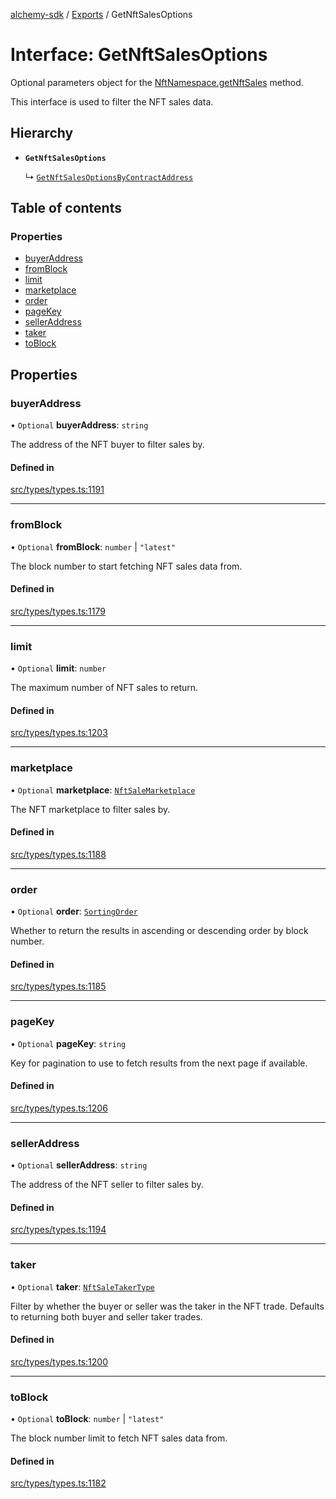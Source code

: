 [alchemy-sdk](../README.md) / [Exports](../modules.md) / GetNftSalesOptions

# Interface: GetNftSalesOptions

Optional parameters object for the [NftNamespace.getNftSales](../classes/NftNamespace.md#getnftsales) method.

This interface is used to filter the NFT sales data.

## Hierarchy

- **`GetNftSalesOptions`**

  ↳ [`GetNftSalesOptionsByContractAddress`](GetNftSalesOptionsByContractAddress.md)

## Table of contents

### Properties

- [buyerAddress](GetNftSalesOptions.md#buyeraddress)
- [fromBlock](GetNftSalesOptions.md#fromblock)
- [limit](GetNftSalesOptions.md#limit)
- [marketplace](GetNftSalesOptions.md#marketplace)
- [order](GetNftSalesOptions.md#order)
- [pageKey](GetNftSalesOptions.md#pagekey)
- [sellerAddress](GetNftSalesOptions.md#selleraddress)
- [taker](GetNftSalesOptions.md#taker)
- [toBlock](GetNftSalesOptions.md#toblock)

## Properties

### buyerAddress

• `Optional` **buyerAddress**: `string`

The address of the NFT buyer to filter sales by.

#### Defined in

[src/types/types.ts:1191](https://github.com/alchemyplatform/alchemy-sdk-js/blob/a162d40/src/types/types.ts#L1191)

___

### fromBlock

• `Optional` **fromBlock**: `number` \| ``"latest"``

The block number to start fetching NFT sales data from.

#### Defined in

[src/types/types.ts:1179](https://github.com/alchemyplatform/alchemy-sdk-js/blob/a162d40/src/types/types.ts#L1179)

___

### limit

• `Optional` **limit**: `number`

The maximum number of NFT sales to return.

#### Defined in

[src/types/types.ts:1203](https://github.com/alchemyplatform/alchemy-sdk-js/blob/a162d40/src/types/types.ts#L1203)

___

### marketplace

• `Optional` **marketplace**: [`NftSaleMarketplace`](../enums/NftSaleMarketplace.md)

The NFT marketplace to filter sales by.

#### Defined in

[src/types/types.ts:1188](https://github.com/alchemyplatform/alchemy-sdk-js/blob/a162d40/src/types/types.ts#L1188)

___

### order

• `Optional` **order**: [`SortingOrder`](../enums/SortingOrder.md)

Whether to return the results in ascending or descending order by block number.

#### Defined in

[src/types/types.ts:1185](https://github.com/alchemyplatform/alchemy-sdk-js/blob/a162d40/src/types/types.ts#L1185)

___

### pageKey

• `Optional` **pageKey**: `string`

Key for pagination to use to fetch results from the next page if available.

#### Defined in

[src/types/types.ts:1206](https://github.com/alchemyplatform/alchemy-sdk-js/blob/a162d40/src/types/types.ts#L1206)

___

### sellerAddress

• `Optional` **sellerAddress**: `string`

The address of the NFT seller to filter sales by.

#### Defined in

[src/types/types.ts:1194](https://github.com/alchemyplatform/alchemy-sdk-js/blob/a162d40/src/types/types.ts#L1194)

___

### taker

• `Optional` **taker**: [`NftSaleTakerType`](../enums/NftSaleTakerType.md)

Filter by whether the buyer or seller was the taker in the NFT trade.
Defaults to returning both buyer and seller taker trades.

#### Defined in

[src/types/types.ts:1200](https://github.com/alchemyplatform/alchemy-sdk-js/blob/a162d40/src/types/types.ts#L1200)

___

### toBlock

• `Optional` **toBlock**: `number` \| ``"latest"``

The block number limit to fetch NFT sales data from.

#### Defined in

[src/types/types.ts:1182](https://github.com/alchemyplatform/alchemy-sdk-js/blob/a162d40/src/types/types.ts#L1182)
